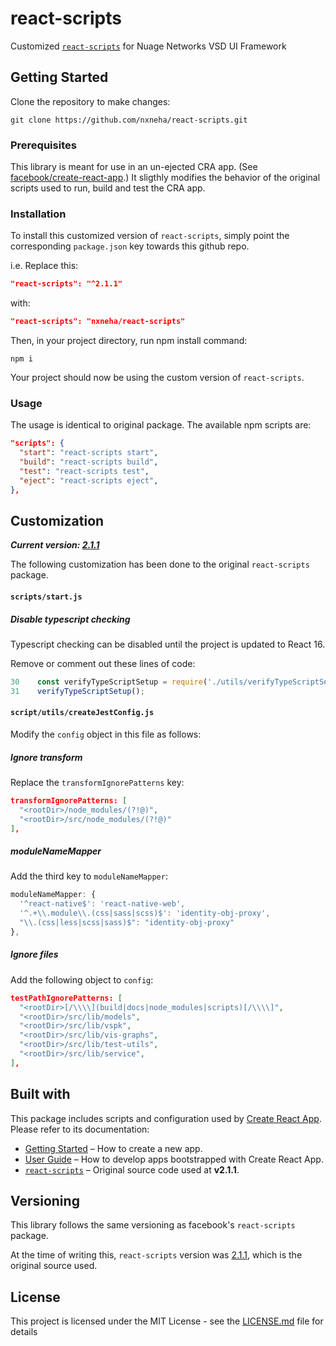 # react-scripts

Customized [`react-scripts`](https://github.com/facebook/create-react-app/tree/master/packages/react-scripts) for Nuage Networks VSD UI Framework

## Getting Started

Clone the repository to make changes:

```
git clone https://github.com/nxneha/react-scripts.git
```

### Prerequisites

This library is meant for use in an un-ejected CRA app. (See [facebook/create-react-app](https://github.com/facebook/create-react-app).) It sligthly modifies the behavior of the original scripts used to run, build and test the CRA app.

### Installation

To install this customized version of `react-scripts`, simply point the corresponding `package.json` key towards this github repo.

i.e. Replace this:

```json
"react-scripts": "^2.1.1"
```

with:

```json
"react-scripts": "nxneha/react-scripts"
```

Then, in your project directory, run npm install command:

```
npm i
```

Your project should now be using the custom version of `react-scripts`.

### Usage

The usage is identical to original package. The available npm scripts are:

```json
"scripts": {
  "start": "react-scripts start",
  "build": "react-scripts build",
  "test": "react-scripts test",
  "eject": "react-scripts eject",
},
```

## Customization

_**Current version: [2.1.1](https://github.com/facebook/create-react-app/tree/v2.1.1/packages/react-scripts)**_

The following customization has been done to the original `react-scripts` package.

#### `scripts/start.js`

##### Disable typescript checking

Typescript checking can be disabled until the project is updated to React 16.

Remove or comment out these lines of code:

```javascript
30    const verifyTypeScriptSetup = require('./utils/verifyTypeScriptSetup');
31    verifyTypeScriptSetup();
```

#### `script/utils/createJestConfig.js`

Modify the `config` object in this file as follows:

##### Ignore transform

Replace the `transformIgnorePatterns` key:

```json
transformIgnorePatterns: [
  "<rootDir>/node_modules/(?!@)",
  "<rootDir>/src/node_modules/(?!@)"
],
```

##### moduleNameMapper

Add the third key to `moduleNameMapper`:

```javascript
moduleNameMapper: {
  '^react-native$': 'react-native-web',
  '^.+\\.module\\.(css|sass|scss)$': 'identity-obj-proxy',
  "\\.(css|less|scss|sass)$": "identity-obj-proxy"
},
```

##### Ignore files

Add the following object to `config`:

```json
testPathIgnorePatterns: [
  "<rootDir>[/\\\\](build|docs|node_modules|scripts)[/\\\\]",
  "<rootDir>/src/lib/models",
  "<rootDir>/src/lib/vspk",
  "<rootDir>/src/lib/vis-graphs",
  "<rootDir>/src/lib/test-utils",
  "<rootDir>/src/lib/service",
],
```

## Built with

This package includes scripts and configuration used by [Create React App](https://github.com/facebook/create-react-app).<br>
Please refer to its documentation:

- [Getting Started](https://github.com/facebook/create-react-app/blob/master/README.md#getting-started) – How to create a new app.
- [User Guide](https://github.com/facebook/create-react-app/blob/master/packages/react-scripts/template/README.md) – How to develop apps bootstrapped with Create React App.
- [`react-scripts`](https://github.com/facebook/create-react-app/tree/v2.1.1/packages/react-scripts) – Original source code used at **v2.1.1**.

## Versioning

This library follows the same versioning as facebook's `react-scripts` package.

At the time of writing this, `react-scripts` version was [2.1.1](https://github.com/facebook/create-react-app/tree/v2.1.1/packages/react-scripts), which is the original source used.

## License

This project is licensed under the MIT License - see the [LICENSE.md](LICENSE.md) file for details
